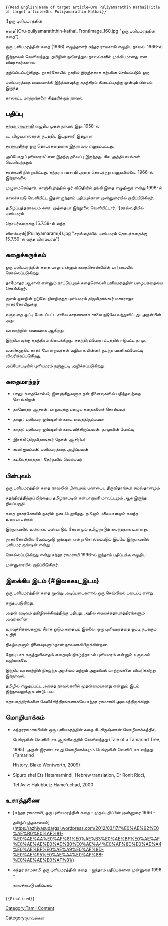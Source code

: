 ```{=mediawiki}
{{Read English|Name of target article=Oru Puliyamarathin Kathai|Title of target article=Oru Puliyamarathin Kathai}}
```
![ஒரு புளியமரத்தின்
கதை](Oru-puliyamaraththin-kathai_FrontImage_160.jpg "ஒரு புளியமரத்தின் கதை")
ஒரு புளியமரத்தின் கதை (1966) எழுத்தாளர் சுந்தர ராமசாமி எழுதிய நாவல். 1966-ல்
இந்நாவல் வெளிவந்தது. தமிழின் நவீனத்துவ நாவல்களில் முக்கியமானது என விமர்சகர்களால்
குறிப்பிடப்படுகிறது. நாகர்கோயில் நகரில் இருந்ததாக கற்பனை செய்யப்படும் ஒரு
புளியமரத்தை மையமாக்கி இந்தியாவுக்கு சுதந்திரம் கிடைப்பதற்கு முன்பும் பின்பும் இருந்த
காலகட்ட மாற்றங்களை சித்தரிக்கும் நாவல்.

## பதிப்பு

[சுந்தர ராமசாமி](சுந்தர_ராமசாமி "wikilink") எழுதிய முதல் நாவல் இது. 1958-ல்
வ. விஜயபாஸ்கரன் நடத்திய இடதுசாரி இதழான
[சரஸ்வதிக](சரஸ்வதி_(இதழ்) "wikilink")்கு ஒரு தொடர்கதையாக இந்நாவல் எழுதப்பட்டது.
அப்போது \'புளியமரம்\' என இதற்கு தலைப்பு இருந்தது. சில அத்தியாயங்கள் வெளிவந்ததும்
சரஸ்வதி நின்றுவிட்டது. சுந்தர ராமசாமி அதை தொடர்ந்து எழுதவில்லை. 1966-ல் இந்நாவலை
முழுமைசெய்தார். காஞ்சிபுரத்தில் ஓர் விடுதியில் தங்கி இதை எழுதினார் என்று 1996-ல்
காலச்சுவடு வெளியிட்ட இதன் ஐந்தாம் பதிப்புக்கான முன்னுரையில் குறிப்பிடுகிறார்.
தமிழ்ப்புத்தகாலயம் கண. முத்தையா இந்நூலை வெளியிட்டார். ![சரஸ்வதியில் புளியமரம்
தொடர்கதைக்கு 15.7.59-ல் வந்த
விளம்பரம்](Puliayamaram(4).jpg "சரஸ்வதியில் புளியமரம் தொடர்கதைக்கு 15.7.59-ல் வந்த விளம்பரம்")

## கதைச்சுருக்கம்

ஒரு புளியமரத்தின் கதை பாலு என்னும் கதைசொல்லியின் பார்வையில் சொல்லப்படுகிறது.
தாமோதர ஆசான் என்னும் நாட்டுப்புறக் கதைசொல்லி புளியமரத்தின் பழையகதையை சொல்கிறார்.
குளம் ஒன்றின் நடுவே நின்றிருந்த புளியமரம் திருவிதாங்கூர் மகாராஜா நாகர்கோயிலுக்கு
வருவதை ஒட்டி போடப்பட்ட சாலை காரணமாக சாலை நடுவே வந்துவிட்டது. அதன்பின் அது
வரலாற்றின் மையமாக ஆகிறது.

இந்தியாவுக்கு சுதந்திரம் கிடைக்கிறது. சுதந்திரப்போராட்டத்தில் ஈடுபட்ட தாமு,
வணிகனாகிய காதர் போன்றவர்கள் வழியாக பின்னர் நடந்த வணிகப்போட்டி விவரிக்கப்படுகிறது.
அப்போட்டியில் புளியமரம் நஞ்சூட்டி அழிக்கப்படுகிறது.

## கதைமாந்தர்

-   பாலு: கதைசொல்லி, இளஞ்சிறுவனாக தன் நினைவுகளில் பதிந்தவற்றை சொல்கிறான்
-   தாமோதர ஆசான்: பாலுவுக்கு பழைய கதைகளைச் சொல்பவர்
-   தாமு : புளியமர ஜங்ஷனில் கடை வைத்திருப்பவன்
-   காதர்: புளியமர ஜங்ஷனில் கடைவித்திருப்பவன். தாமுவின் போட்டி
-   இசக்கி :திருவிதாங்கூர் நேசன் ஆசிரியர்
-   கூலி ஐயப்பன்: புளியமரத்தை அழிப்பவன்
-   கடலைத்தாத்தா : தேர்தலில் வெல்பவர்

## பின்புலம்

ஒரு புளியமரத்தின் கதை நாவலின் பின்புலம் பண்டைய திருவிதாங்கூர் சம்ஸ்தானமும்
சுதந்திரத்திற்குப் பிந்தைய தமிழ்நாட்டின் கன்யாகுமரி மாவட்டமும் ஆக இருந்த நிலப்பகுதி.
கதை நாகர்கோயில் நகரில் நடைபெறுகிறது. தமிழும் மலையாளமும் கலந்த உரையாடல்கள்
இந்நாவலில் உள்ளன. பண்பாடும் கேரளமும் தமிழ்நாடும் கலந்ததாக உள்ளது.

நாகர்கோயிலில் வேப்பமூடு ஜங்ஷன் என்று சொல்லப்படும் இடமே இந்நாவலில் புளியமர ஜங்ஷன் என்று
சொல்லப்படுகிறது என்று சுந்தர ராமசாமி 1996-ல் ஐந்தாம் பதிப்புக்கு எழுதிய
முன்னுரையில் குறிப்பிடுகிறார்.

## இலக்கிய இடம் {#இலககய_இடம}

ஒரு புளியமரத்தின் கதை மூன்று அடிப்படைகளால் ஒரு செவ்வியல் படைப்பு என்று
கருதப்படுகிறது.

அதன் வடிவம் தமிழிலக்கியத்திற்கு புதியது. அதில் மையக்கதாபாத்திரங்களும் அவர்களின்
உறவுச்சிக்கல்களும் சீராக ஓடும் கதையும் இல்லை. ஒரு புளியமரத்தை ஒட்டி நடக்கும் உதிரி
நிகழ்வுகளும் நினைவுகளும்தான் நாவலாகியிருக்கின்றன.

நேரடியாக கருத்துவிவாதம் எதையும் நிகழ்த்தாமல் புளியமரம் என்னும் உருவகம் வழியாகவே
இந்திய வரலாற்றில் நிகழ்ந்த அரசியல் மற்றும் அறவியல் மாற்றங்களை விவரிக்கிறது இந்நாவல்.

தமிழில் எழுதப்பட்ட அங்கத நாவல்களில் முதன்மையானது என்னும் இடம் இந்நாவலுக்கு உண்டு. பல
கதாபாத்திரங்களை கேலிச்சித்திரங்களாகவே சுந்தர ராமசாமி அமைத்திருக்கிறார்.

## மொழியாக்கம்

-   சுந்தரராமசாமியின் ஒரு புளியமரத்தின் கதை சி. கிருஷ்ணன் மொழியாக்கத்தில்
    பெங்குவின் வெளியீடாக ஆங்கிலத்தில் வெளிவந்தது (Tale of a Tamarind Tree,
    1995). அதன் இரண்டாவது மொழியாக்கமும் பெங்குவின் வெளியீடாக வந்தது. (Tamarind
    History, Blake Wentworth, 2009)
-   Sipuro shel Ets Hatamarhindi, Hebrew translation, Dr Ronit Ricci,
    Tel Aviv: Hakibbutz Hame\'uchad, 2000

## உசாத்துணை

-   [சுந்தர ராமசாமி, ஒரு புளியமரத்தின் கதை - முதல்பதிப்பின் முன்னுரை 1966 -
    தமிழ்ப்புத்தகாலயம்](https://azhiyasudargal.wordpress.com/2012/03/17/%E0%AE%92%E0%AE%B0%E0%AF%81-%E0%AE%AA%E0%AF%81%E0%AE%B3%E0%AE%BF%E0%AE%AF%E0%AE%AE%E0%AE%B0%E0%AE%A4%E0%AF%8D%E0%AE%A4%E0%AE%BF%E0%AE%A9%E0%AF%8D-%E0%AE%95%E0%AE%A4%E0%AF%88-%E0%AE%AE%E0%AF%81/)
-   சுந்தர ராமசாமி ஒரு புளியமரத்தின் கதை - ஐந்தாம் பதிப்புக்கான முன்னுரை 1996 -
    காலச்சுவடு பதிப்பகம்

```{=mediawiki}
{{Finalised}}
```
[Category:Tamil Content](Category:Tamil_Content "wikilink")
[Category:நாவல்கள்](Category:நாவல்கள் "wikilink")

